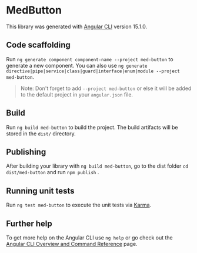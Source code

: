 # MedButton

This library was generated with [Angular CLI](https://github.com/angular/angular-cli) version 15.1.0.

## Code scaffolding

Run `ng generate component component-name --project med-button` to generate a new component. You can also
use `ng generate directive|pipe|service|class|guard|interface|enum|module --project med-button`.
> Note: Don't forget to add `--project med-button` or else it will be added to the default project in
> your `angular.json` file.

## Build

Run `ng build med-button` to build the project. The build artifacts will be stored in the `dist/` directory.

## Publishing

After building your library with `ng build med-button`, go to the dist folder `cd dist/med-button` and run `npm publish`
.

## Running unit tests

Run `ng test med-button` to execute the unit tests via [Karma](https://karma-runner.github.io).

## Further help

To get more help on the Angular CLI use `ng help` or go check out
the [Angular CLI Overview and Command Reference](https://angular.io/cli) page.
